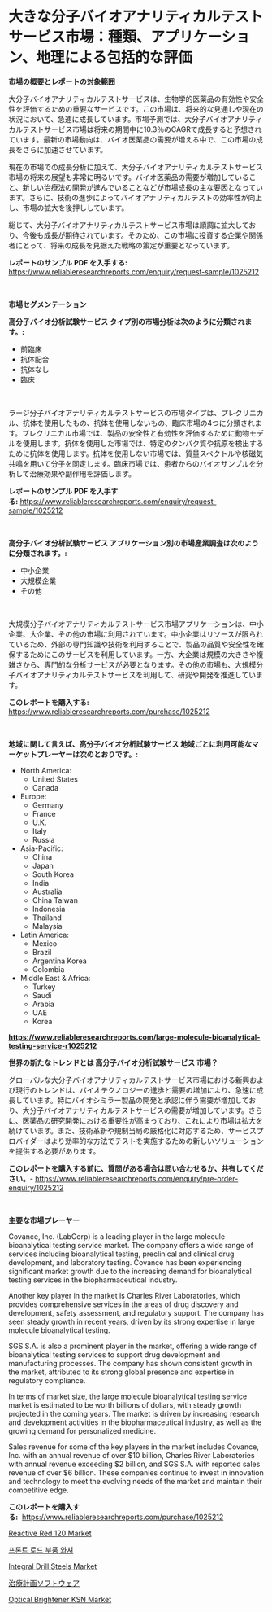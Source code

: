 <p><h1>大きな分子バイオアナリティカルテストサービス市場：種類、アプリケーション、地理による包括的な評価</h1></p><p><strong>市場の概要とレポートの対象範囲</strong></p>
<p><p>大分子バイオアナリティカルテストサービスは、生物学的医薬品の有効性や安全性を評価するための重要なサービスです。この市場は、将来的な見通しや現在の状況において、急速に成長しています。市場予測では、大分子バイオアナリティカルテストサービス市場は将来の期間中に10.3％のCAGRで成長すると予想されています。最新の市場動向は、バイオ医薬品の需要が増える中で、この市場の成長をさらに加速させています。</p><p>現在の市場での成長分析に加えて、大分子バイオアナリティカルテストサービス市場の将来の展望も非常に明るいです。バイオ医薬品の需要が増加していること、新しい治療法の開発が進んでいることなどが市場成長の主な要因となっています。さらに、技術の進歩によってバイオアナリティカルテストの効率性が向上し、市場の拡大を後押ししています。</p><p>総じて、大分子バイオアナリティカルテストサービス市場は順調に拡大しており、今後も成長が期待されています。そのため、この市場に投資する企業や関係者にとって、将来の成長を見据えた戦略の策定が重要となっています。</p></p>
<p><strong>レポートのサンプル PDF を入手する:</strong> <a href="https://www.reliableresearchreports.com/enquiry/request-sample/1025212">https://www.reliableresearchreports.com/enquiry/request-sample/1025212</a></p>
<p>&nbsp;</p>
<p><strong>市場セグメンテーション</strong></p>
<p><strong>高分子バイオ分析試験サービス タイプ別の市場分析は次のように分類されます。:</strong></p>
<p><ul><li>前臨床</li><li>抗体配合</li><li>抗体なし</li><li>臨床</li></ul></p>
<p>&nbsp;</p>
<p><p>ラージ分子バイオアナリティカルテストサービスの市場タイプは、プレクリニカル、抗体を使用したもの、抗体を使用しないもの、臨床市場の4つに分類されます。プレクリニカル市場では、製品の安全性と有効性を評価するために動物モデルを使用します。抗体を使用した市場では、特定のタンパク質や抗原を検出するために抗体を使用します。抗体を使用しない市場では、質量スペクトルや核磁気共鳴を用いて分子を同定します。臨床市場では、患者からのバイオサンプルを分析して治療効果や副作用を評価します。</p></p>
<p><strong>レポートのサンプル PDF を入手する:</strong>&nbsp;<a href="https://www.reliableresearchreports.com/enquiry/request-sample/1025212">https://www.reliableresearchreports.com/enquiry/request-sample/1025212</a></p>
<p>&nbsp;</p>
<p><strong> 高分子バイオ分析試験サービス アプリケーション別の市場産業調査は次のように分類されます。:</strong></p>
<p><ul><li>中小企業</li><li>大規模企業</li><li>その他</li></ul></p>
<p>&nbsp;</p>
<p><p>大規模分子バイオアナリティカルテストサービス市場アプリケーションは、中小企業、大企業、その他の市場に利用されています。中小企業はリソースが限られているため、外部の専門知識や技術を利用することで、製品の品質や安全性を確保するためにこのサービスを利用しています。一方、大企業は規模の大きさや複雑さから、専門的な分析サービスが必要となります。その他の市場も、大規模分子バイオアナリティカルテストサービスを利用して、研究や開発を推進しています。</p></p>
<p><strong>このレポートを購入する:</strong>&nbsp; <a href="https://www.reliableresearchreports.com/purchase/1025212">https://www.reliableresearchreports.com/purchase/1025212</a></p>
<p>&nbsp;</p>
<p><strong>地域に関して言えば、高分子バイオ分析試験サービス 地域ごとに利用可能なマーケットプレーヤーは次のとおりです。:</strong></p>
<p><ul>
    <li>
        North America:
        <ul>
            <li>United States</li>
            <li>Canada</li>
        </ul>
    </li>
    <li>
        Europe:
        <ul>
            <li>Germany</li>
            <li>France</li>
            <li>U.K.</li>
            <li>Italy</li>
            <li>Russia</li>
        </ul>
    </li>
    <li>
        Asia-Pacific:
        <ul>
            <li>China</li>
            <li>Japan</li>
            <li>South Korea</li>
            <li>India</li>
            <li>Australia</li>
            <li>China Taiwan</li>
            <li>Indonesia</li>
            <li>Thailand</li>
            <li>Malaysia</li>
        </ul>
    </li>
    <li>
        Latin America:
        <ul>
            <li>Mexico</li>
            <li>Brazil</li>
            <li>Argentina Korea</li>
            <li>Colombia</li>
        </ul>
    </li>
    <li>
        Middle East & Africa:
        <ul>
            <li>Turkey</li>
            <li>Saudi</li>
            <li>Arabia</li>
            <li>UAE</li>
            <li>Korea</li>
        </ul>
    </li>
    </ul></p>
<p><strong><a href="https://www.reliableresearchreports.com/large-molecule-bioanalytical-testing-service-r1025212">https://www.reliableresearchreports.com/large-molecule-bioanalytical-testing-service-r1025212</a></strong>&nbsp;</p>
<p><strong>世界の新たなトレンドとは 高分子バイオ分析試験サービス 市場？</strong></p>
<p><p>グローバルな大分子バイオアナリティカルテストサービス市場における新興および現行のトレンドは、バイオテクノロジーの進歩と需要の増加により、急速に成長しています。特にバイオシミラー製品の開発と承認に伴う需要が増加しており、大分子バイオアナリティカルテストサービスの需要が増加しています。さらに、医薬品の研究開発における重要性が高まっており、これにより市場は拡大を続けています。また、技術革新や規制当局の厳格化に対応するため、サービスプロバイダーはより効率的な方法でテストを実施するための新しいソリューションを提供する必要があります。</p></p>
<p><strong>このレポートを購入する前に、質問がある場合は問い合わせるか、共有してください。</strong>- <a href="https://www.reliableresearchreports.com/enquiry/pre-order-enquiry/1025212">https://www.reliableresearchreports.com/enquiry/pre-order-enquiry/1025212</a></p>
<p>&nbsp;</p>
<p><strong>主要な市場プレーヤー</strong></p>
<p><p>Covance, Inc. (LabCorp) is a leading player in the large molecule bioanalytical testing service market. The company offers a wide range of services including bioanalytical testing, preclinical and clinical drug development, and laboratory testing. Covance has been experiencing significant market growth due to the increasing demand for bioanalytical testing services in the biopharmaceutical industry.</p><p>Another key player in the market is Charles River Laboratories, which provides comprehensive services in the areas of drug discovery and development, safety assessment, and regulatory support. The company has seen steady growth in recent years, driven by its strong expertise in large molecule bioanalytical testing.</p><p>SGS S.A. is also a prominent player in the market, offering a wide range of bioanalytical testing services to support drug development and manufacturing processes. The company has shown consistent growth in the market, attributed to its strong global presence and expertise in regulatory compliance.</p><p>In terms of market size, the large molecule bioanalytical testing service market is estimated to be worth billions of dollars, with steady growth projected in the coming years. The market is driven by increasing research and development activities in the biopharmaceutical industry, as well as the growing demand for personalized medicine.</p><p>Sales revenue for some of the key players in the market includes Covance, Inc. with an annual revenue of over $10 billion, Charles River Laboratories with annual revenue exceeding $2 billion, and SGS S.A. with reported sales revenue of over $6 billion. These companies continue to invest in innovation and technology to meet the evolving needs of the market and maintain their competitive edge.</p></p>
<p><strong>このレポートを購入する:</strong>&nbsp;&nbsp;<a href="https://www.reliableresearchreports.com/purchase/1025212">https://www.reliableresearchreports.com/purchase/1025212</a></p>
<p><p><a href="https://www.linkedin.com/pulse/reactive-red-120-market-size-growth-forecast-from-2024--vzape?trackingId=tZGTCcnWWRRY4XLY3IUxTA%3D%3D">Reactive Red 120 Market</a></p><p><a href="https://github.com/JeromeRtyau89966/Market-Research-Report-List-1/blob/main/471601724798.md">프론트 로드 부품 와셔</a></p><p><a href="https://github.com/Airanohannonzb68e5pb53oc1/Market-Research-Report-List-2/blob/main/integral-drill-steels-market.md">Integral Drill Steels Market</a></p><p><a href="https://github.com/EstelWisozk1/Market-Research-Report-List-1/blob/main/358506726800.md">治療計画ソフトウェア</a></p><p><a href="https://www.linkedin.com/pulse/optical-brightener-ksn-market-size-trends-growth-outlook-qkcac?trackingId=5tF9Mb9M%2Bh%2FOQ%2BVkCzePhA%3D%3D">Optical Brightener KSN Market</a></p></p>